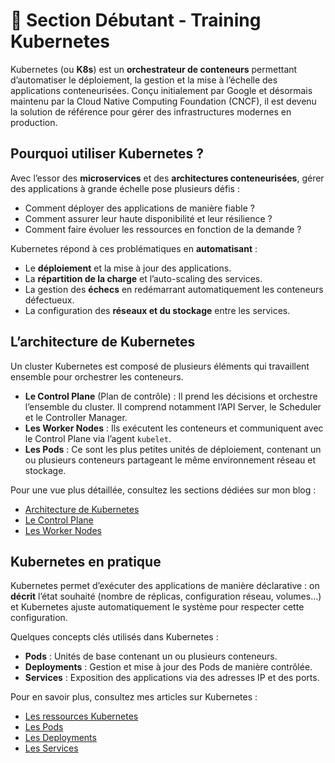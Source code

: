 # 🚀 Section Débutant - Training Kubernetes

Kubernetes (ou **K8s**) est un **orchestrateur de conteneurs** permettant
d’automatiser le déploiement, la gestion et la mise à l’échelle des applications
conteneurisées. Conçu initialement par Google et désormais maintenu par la Cloud
Native Computing Foundation (CNCF), il est devenu la solution de référence pour
gérer des infrastructures modernes en production.

## Pourquoi utiliser Kubernetes ?

Avec l’essor des **microservices** et des **architectures conteneurisées**,
gérer des applications à grande échelle pose plusieurs défis :

- Comment déployer des applications de manière fiable ?
- Comment assurer leur haute disponibilité et leur résilience ?
- Comment faire évoluer les ressources en fonction de la demande ?

Kubernetes répond à ces problématiques en **automatisant** :

- Le **déploiement** et la mise à jour des applications.
- La **répartition de la charge** et l’auto-scaling des services.
- La gestion des **échecs** en redémarrant automatiquement les conteneurs
  défectueux.
- La configuration des **réseaux et du stockage** entre les services.

## L’architecture de Kubernetes

Un cluster Kubernetes est composé de plusieurs éléments qui travaillent ensemble
pour orchestrer les conteneurs.

- **Le Control Plane** (Plan de contrôle) : Il prend les décisions et orchestre
l’ensemble du cluster. Il comprend notamment l’API Server, le Scheduler et le
Controller Manager.
- **Les Worker Nodes** : Ils exécutent les conteneurs et communiquent avec le
Control Plane via l’agent `kubelet`.
- **Les Pods** : Ce sont les plus petites unités de déploiement, contenant un ou
plusieurs conteneurs partageant le même environnement réseau et stockage.

Pour une vue plus détaillée, consultez les sections dédiées sur mon blog :

- [Architecture de
Kubernetes](https://blog.stephane-robert.info/docs/conteneurs/orchestrateurs/kubernetes/architecture/)
- [Le Control
Plane](https://blog.stephane-robert.info/docs/conteneurs/orchestrateurs/kubernetes/control-plan/)
- [Les Worker
Nodes](https://blog.stephane-robert.info/docs/conteneurs/orchestrateurs/kubernetes/worker-nodes/)

## Kubernetes en pratique

Kubernetes permet d’exécuter des applications de manière déclarative : on
**décrit** l’état souhaité (nombre de réplicas, configuration réseau, volumes…)
et Kubernetes ajuste automatiquement le système pour respecter cette
configuration.

Quelques concepts clés utilisés dans Kubernetes :

- **Pods** : Unités de base contenant un ou plusieurs conteneurs.
- **Deployments** : Gestion et mise à jour des Pods de manière contrôlée.
- **Services** : Exposition des applications via des adresses IP et des ports.

Pour en savoir plus, consultez mes articles sur Kubernetes :

- [Les ressources
  Kubernetes](https://blog.stephane-robert.info/docs/conteneurs/orchestrateurs/kubernetes/ressources/)
- [Les
  Pods](https://blog.stephane-robert.info/docs/conteneurs/orchestrateurs/kubernetes/pods/)
- [Les
  Deployments](https://blog.stephane-robert.info/docs/conteneurs/orchestrateurs/kubernetes/deployments/)
- [Les
  Services](https://blog.stephane-robert.info/docs/conteneurs/orchestrateurs/kubernetes/services/)
